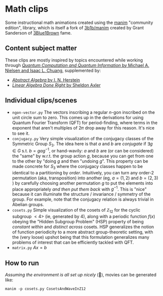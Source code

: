 # Math clips

Some instructional math animations created using the
[manim](https://github.com/ManimCommunity/manim/) "community edition",
library, which is itself a fork of
[3b1b/manim](https://github.com/3b1b/manim) created by Grant Sanderson
of [3Blue1Brown](https://www.youtube.com/@3blue1brown) fame.


## Content subject matter 

These clips are mostly inspired by topics encountered while working
through [_Quantum Computation and Quantum Information_ by Michael
A. Nielsen and Isaac
L. Chuang](https://www.cambridge.org/highereducation/books/quantum-computation-and-quantum-information/01E10196D0A682A6AEFFEA52D53BE9AE#overview),
supplemented by:

* [_Abstract Algebra_ by I. N. Herstein](https://www.amazon.com/Abstract-Algebra-I-N-Herstein/dp/0471368792)
* [_Linear Algebra Done Right_ by Sheldon Axler](https://linear.axler.net/)

## Individual clips/scenes                                                         

- `ngon-vector.py` The vectors inscribing a regular $n$-gon inscribed on the unit circle sum to zero. This comes up in the derivations for using Quantum Fourier Transform (QFT) for period-finding, where terms in the exponent that aren't multiples of 2𝜋 drop away for this reason. It's nice to see it.
- `conjugacy.py` Very simple visualization of the conjugacy classes of the Symmetric Group $S_3$. The idea here is that $a$ and $b$ are _conjugate_ if $\exists g \in G$ s.t. $b=gag^{-1}$, or hand-wavily: $a$ and $b$ are (or can be considered) the "same" by w.r.t. the group action $g$, because you can get from one to the other by "doing $g$ and then "undoing $g$". This property can be made concrete for $S_3$ where the conjugacy classes happen to be identical to a partitioning by _order_. Intuitively, you can turn any order-2 permutation (aka, transposition) into another (eg, $a = (1, 2)$ and $b = (2, 3)$ ) by carefully choosing another permutation $g$ to put the elements into place appropriately _and then put them back_ with $g^{-1}$. This is "nice" because it can illuminate the structure / invariance / symmetry of the group. For example, note that the conjugacy relation is always trivial in Abelian groups.
- `cosets.py` Simple visualization of the cosets of $\mathbb{Z}_{12}$ for the cyclic subgroup $<4>$ (ie, generated by 4), along with a periodic function $f(x)$ obeying the "Hidden Subgroup Problem" (HSP) property of being _constant within_ and _distinct across_ cosets. HSP generalizes the notion of function periodicity to a more abstract group-theoretic setting, with the (very loose) upshot being that this formulation generalizes many problems of interest that can be efficiently tackled with QFT.
- `matrix.py` $Ax=b$ 

## How to run 

_Assuming the environment is all set up nicely_ (🫠), movies can be generated like:

```
manim -p cosets.py CosetsAndWaveInZ12
```
